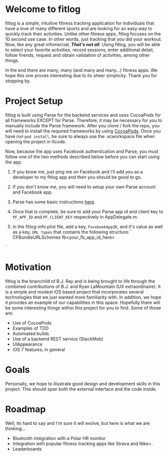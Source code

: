 Welcome to fitlog
======

fitlog is a simple, intuitive fitness tracking application for individuals that have a love of many different sports and are looking for an easy way to quickly track their activities.  Unlike other fitness apps, fitlog focuses on the 10 second use case.  In other words, just tracking that you did your workout.  Now, like any great infomercial, **_That's not all_**.  Using fitlog, you will be able to select your favorite activities, record sessions, enter additional detail, follow friends, request and obtain validation of activities, among other things.

In the end there are many, many (and many and many...) fitness apps.  We hope this one proves interesting due to its sheer simplicity.  Thank you for stopping by.

# Project Setup
fitlog is built using Parse for the backend services and uses CocoaPods for all frameworks EXCEPT for Parse.  Therefore, it may be necessary for you to manually include the Parse framework.  After you clone / fork the repo, you will need to install the required frameworks by using [CocoaPods](http://cocoapods.org).  Once you have run `pod install`, be sure to always use the .xcworkspace file when opening the project in Xcode.

Now, because the app uses Facebook authentication and Parse, you must follow one of the two methods described below before you can start using the app.

1. If you know me, just ping me on Facebook and I'll add you as a developer to my fitlog app and then you should be good to go.

2. If you don't know me, you will need to setup your own Parse account and Facebook app.  
  1. Parse has some basic instructions [here](https://parse.com/tutorials/integrating-facebook-in-ios).  
  2. Once that is complete, be sure to add your Parse app id and client key to `PF_APP_ID` and `PF_CLIENT_KEY` respectively in AppDelegate.m.
  3. In the fitlog-info.plist file, add a key, `FacebookAppID`, and it's value as well as a key, `URL types` that contains the following structure:
   `<array>
	<dict>
		<key>CFBundleURLSchemes</key>
		<array>
			<string>fb<your_fb_app_id_here></string>
		</array>
	</dict>
</array>
</plist>`

# Motivation
fitlog is the brainchild of B.J. Ray and is being brought to life through the combined contributions of B.J. and Ryan LaMountain (UX extraordinaire). It is a simple and modest iOS based project that incorporates several technologies that we just wanted more familiarity with.  In addition, we hope it provides an example of our capabilities in this space.  Hopefully there will be some interesting things within this project for you to find.  Some of those are:
* Use of CocoaPods
* Examples of TDD
* Automated builds
* Use of a backend REST service (StackMob)
* UIAppearance
* iOS 7 features, in general


# Goals
Personally, we hope to illustrate good design and development skills in this project.  This should span both the external interface and the code inside.  

# Roadmap
Well, its hard to say and I'm sure it will evolve, but here is what we are thinking...
* Bluetooth integration with a Polar HR monitor
* Integration with popular fitness tracking apps like Strava and Nike+.
* Leaderboards
